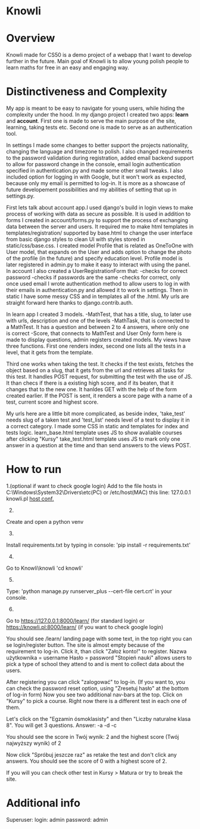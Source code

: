 # Knowli

# Overview

Knowli made for CS50 is a demo project of a webapp that I want to develop further in the future.
Main goal of Knowli is to allow young polish people to learn maths for free in an easy and engaging way.

# Distinctiveness and Complexity

My app is meant to be easy to navigate for young users, while hiding the complexity under the hood.
In my django project I created two apps: **learn** and **account**. First one is made to serve the main purpose of the site, learning, taking tests etc. Second one is made to serve as an authentication tool.

In settings I made some changes to better support the projects nationality, changing the language and timezone to polish. I also changed requirements to the password validation during registration, added email backend support to allow for password change in the console, email login authentication specified in authentication.py and made some other small tweaks.
I also included option for logging in with Google, but it won't work as expected, because only my email is permitted to log-in. It is more as a showcase of future developement possibilities and my abilities of setting that up in settings.py.

First lets talk about account app.I used django's build in login views to make process of working with data as secure as possible. It is used in addition to forms I created in account/forms.py to support the process of exchanging data between the server and users. It required me to make html templates in templates/registration/ supported by base.html to change the user interface from basic django styles to clean UI with styles stored in static/css/base.css. 
I created model Profile that is related as OneToOne with User model, that expands on the User and adds option to change the photo of the profile (in the future) and specify education level. Profile model is later registered in admin.py to make it easy to interact with using the panel.
In account I also created a UserRegistrationForm that:
    -checks for correct password
    -checks if passwords are the same
    -checks for correct, only once used email
I wrote authentication method to allow users to log in with their emails in authentication.py and allowed it to work in settings.
Then in static I have some messy CSS and in templates all of the .html.
My urls are straight forward here thanks to django.contrib.auth.

In learn app I created 3 models.
    -MathTest, that has a title, slug, to later use with urls, description and one of the levels
    -MathTask, that is connected to a MathTest. It has a question and between 2 to 4 answers, where only one is correct
    -Score, that connects to MathTest and User
Only form here is made to display questions, admin registers created models.
My views have three functions. First one renders index, second one lists all the tests in a level, that it gets from the template.

Third one works when taking the test. It checks if the test exists, fetches the object based on a slug, that it gets from the url and retrieves all tasks for this test.
It handles POST request, for submitting the test with the use of JS.
It than checs if there is a existing high score, and if its beaten, that it changes that to the new one.
It hanldes GET with the help of the form created earlier.
If the POST is sent, it renders a score page with a name of a test, current score and highest score.

My urls here are a little bit more complicated, as beside index, 'take_test' needs slug of a taken test and 'test_list' needs level of a test to display it in a correct category.
I made some CSS in static and templates for index and tests logic.
learn_base.html template uses JS to show avaliable courses after clicking "Kursy"
take_test.html template uses JS to mark only one answer in a question at the time and than send answers to the views POST.

# How to run

1.(optional if want to check google login)
Add to the file hosts in C:\Windows\System32\Drivers\etc(PC) or /etc/host(MAC) this line:
127.0.0.1 knowli.pl
[host conf.](image.png)

2.
Create and open a python venv

3.
Install requirements.txt by typing in console:
'pip install -r requirements.txt'

4.
Go to Knowli\knowli
'cd knowli'

5. 
Type:
'python manage.py runserver_plus --cert-file cert.crt'
in your console.

6.
Go to 
https://127.0.0.1:8000/learn/ (for standard login)
or 
https://knowli.pl:8000/learn/ (if you want to check google login)


You should see /learn/ landing page with some text, in the top right you can se login/register button. 
The site is almost empty because of the requirement to log-in.
Click it, than  click "Założ konto!" to register.
Nazwa użytkownika = username
Hasło =  password
"Stopień nauki" allows users to pick a type of school they attend to and is ment to collect data about the users.

After registering you can click "zalogować" to log-in.
(If you want to, you can check the password reset option, using "Zresetuj hasło" at the bottom of log-in form)
Now you see two additional nav-bars at the top.
Click on "Kursy" to pick a course. Right now there is a different test in each one of them.

Let's click on the "Egzamin ósmoklasisty" and then "Liczby naturalne klasa 8".
You will get 3 questions.
Answer:
-a
-d
-c

You should see the score in Twój wynik: 2
and the highest score (Twój najwyższy wynik) of 2

Now click "Spróbuj jeszcze raz" as retake the test and don't click any answers.
You should see the score of 0 with a highest score of 2.

If you will you can check other test in Kursy > Matura or try to break the site.

# Additional info
Superuser:
login: admin
password: admin